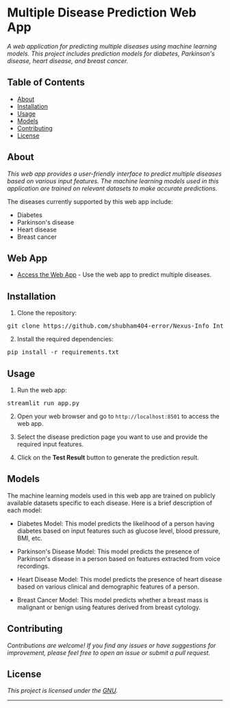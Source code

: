 # Multiple Disease Prediction Web App

*A web application for predicting multiple diseases using machine learning models. This project includes prediction models for diabetes, Parkinson's disease, heart disease, and breast cancer.*

## Table of Contents

- [About](#about)
- [Installation](#installation)
- [Usage](#usage)
- [Models](#models)
- [Contributing](#contributing)
- [License](#license)

## About

*This web app provides a user-friendly interface to predict multiple diseases based on various input features. The machine learning models used in this application are trained on relevant datasets to make accurate predictions.*

The diseases currently supported by this web app include:
- Diabetes
- Parkinson's disease
- Heart disease
- Breast cancer

## Web App

- [Access the Web App](https://nexus-info-internship-task3.streamlit.app/) - Use the web app to predict multiple diseases.

## Installation

1. Clone the repository:
<pre>
git clone https://github.com/shubham404-error/Nexus-Info_Internship_Task-3.git
</pre>


2. Install the required dependencies:
<pre>
pip install -r requirements.txt
</pre>



## Usage

1. Run the web app:
<pre>
streamlit run app.py
</pre>

2. Open your web browser and go to `http://localhost:8501` to access the web app.

3. Select the disease prediction page you want to use and provide the required input features.

4. Click on the **Test Result** button to generate the prediction result.

## Models

The machine learning models used in this web app are trained on publicly available datasets specific to each disease. Here is a brief description of each model:

- Diabetes Model: This model predicts the likelihood of a person having diabetes based on input features such as glucose level, blood pressure, BMI, etc.

- Parkinson's Disease Model: This model predicts the presence of Parkinson's disease in a person based on features extracted from voice recordings.

- Heart Disease Model: This model predicts the presence of heart disease based on various clinical and demographic features of a person.

- Breast Cancer Model: This model predicts whether a breast mass is malignant or benign using features derived from breast cytology.

## Contributing

*Contributions are welcome! If you find any issues or have suggestions for improvement, please feel free to open an issue or submit a pull request.*

## License

*This project is licensed under the [GNU](LICENSE).*

---



